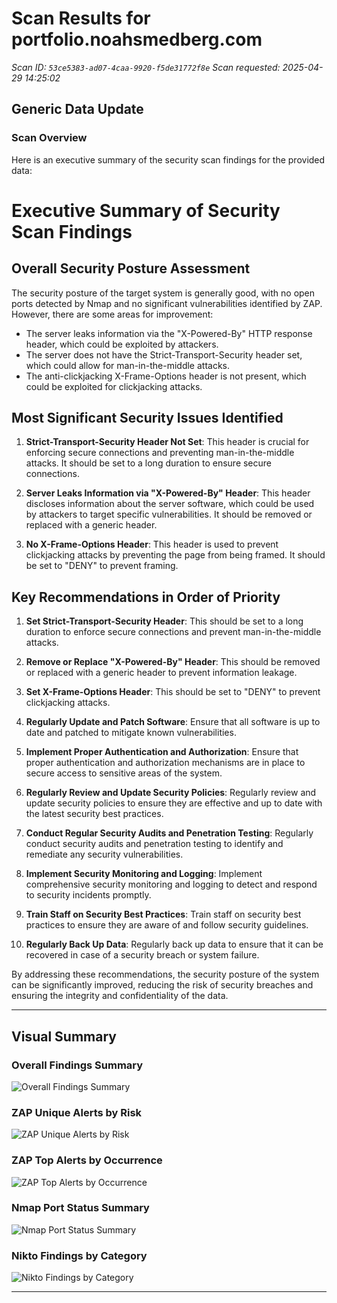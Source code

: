 # Scan Results for portfolio.noahsmedberg.com

*Scan ID: `53ce5383-ad07-4caa-9920-f5de31772f8e`*
*Scan requested: 2025-04-29 14:25:02*



## Generic Data Update

### Scan Overview


Here is an executive summary of the security scan findings for the provided data:

# Executive Summary of Security Scan Findings

## Overall Security Posture Assessment

The security posture of the target system is generally good, with no open ports detected by Nmap and no significant vulnerabilities identified by ZAP. However, there are some areas for improvement:

- The server leaks information via the "X-Powered-By" HTTP response header, which could be exploited by attackers.
- The server does not have the Strict-Transport-Security header set, which could allow for man-in-the-middle attacks.
- The anti-clickjacking X-Frame-Options header is not present, which could be exploited for clickjacking attacks.

## Most Significant Security Issues Identified

1. **Strict-Transport-Security Header Not Set**: This header is crucial for enforcing secure connections and preventing man-in-the-middle attacks. It should be set to a long duration to ensure secure connections.

2. **Server Leaks Information via "X-Powered-By" Header**: This header discloses information about the server software, which could be used by attackers to target specific vulnerabilities. It should be removed or replaced with a generic header.

3. **No X-Frame-Options Header**: This header is used to prevent clickjacking attacks by preventing the page from being framed. It should be set to "DENY" to prevent framing.

## Key Recommendations in Order of Priority

1. **Set Strict-Transport-Security Header**: This should be set to a long duration to enforce secure connections and prevent man-in-the-middle attacks.

2. **Remove or Replace "X-Powered-By" Header**: This should be removed or replaced with a generic header to prevent information leakage.

3. **Set X-Frame-Options Header**: This should be set to "DENY" to prevent clickjacking attacks.

4. **Regularly Update and Patch Software**: Ensure that all software is up to date and patched to mitigate known vulnerabilities.

5. **Implement Proper Authentication and Authorization**: Ensure that proper authentication and authorization mechanisms are in place to secure access to sensitive areas of the system.

6. **Regularly Review and Update Security Policies**: Regularly review and update security policies to ensure they are effective and up to date with the latest security best practices.

7. **Conduct Regular Security Audits and Penetration Testing**: Regularly conduct security audits and penetration testing to identify and remediate any security vulnerabilities.

8. **Implement Security Monitoring and Logging**: Implement comprehensive security monitoring and logging to detect and respond to security incidents promptly.

9. **Train Staff on Security Best Practices**: Train staff on security best practices to ensure they are aware of and follow security guidelines.

10. **Regularly Back Up Data**: Regularly back up data to ensure that it can be recovered in case of a security breach or system failure.

By addressing these recommendations, the security posture of the system can be significantly improved, reducing the risk of security breaches and ensuring the integrity and confidentiality of the data.


---



## Visual Summary

### Overall Findings Summary
![Overall Findings Summary](/scan_results/53ce5383-ad07-4caa-9920-f5de31772f8e/0_summary_findings.png)

### ZAP Unique Alerts by Risk
![ZAP Unique Alerts by Risk](/scan_results/53ce5383-ad07-4caa-9920-f5de31772f8e/1_zap_risk_distribution.png)

### ZAP Top Alerts by Occurrence
![ZAP Top Alerts by Occurrence](/scan_results/53ce5383-ad07-4caa-9920-f5de31772f8e/2_zap_alert_counts.png)

### Nmap Port Status Summary
![Nmap Port Status Summary](/scan_results/53ce5383-ad07-4caa-9920-f5de31772f8e/4_nmap_port_status.png)

### Nikto Findings by Category
![Nikto Findings by Category](/scan_results/53ce5383-ad07-4caa-9920-f5de31772f8e/5_nikto_findings.png)

---

